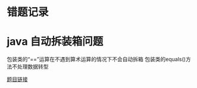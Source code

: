 # 错题记录

# java 自动拆装箱问题

包装类的“==”运算在不遇到算术运算的情况下不会自动拆箱
包装类的equals()方法不处理数据转型

[题目链接](https://www.nowcoder.com/test/question/done?tid=18342982&qid=3794#summary)

#